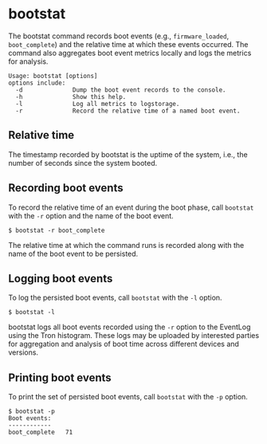 # bootstat #

The bootstat command records boot events (e.g., `firmware_loaded`,
`boot_complete`) and the relative time at which these events occurred. The
command also aggregates boot event metrics locally and logs the metrics for
analysis.

    Usage: bootstat [options]
    options include:
      -d              Dump the boot event records to the console.
      -h              Show this help.
      -l              Log all metrics to logstorage.
      -r              Record the relative time of a named boot event.

## Relative time ##

The timestamp recorded by bootstat is the uptime of the system, i.e., the
number of seconds since the system booted.

## Recording boot events ##

To record the relative time of an event during the boot phase, call `bootstat`
with the `-r` option and the name of the boot event.

    $ bootstat -r boot_complete

The relative time at which the command runs is recorded along with the name of
the boot event to be persisted.

## Logging boot events ##

To log the persisted boot events, call `bootstat` with the `-l` option.

    $ bootstat -l

bootstat logs all boot events recorded using the `-r` option to the EventLog
using the Tron histogram. These logs may be uploaded by interested parties
for aggregation and analysis of boot time across different devices and
versions.

## Printing boot events ##

To print the set of persisted boot events, call `bootstat` with the `-p` option.

    $ bootstat -p
    Boot events:
    ------------
    boot_complete   71